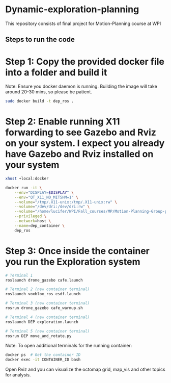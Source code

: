 # Dynamic-exploration-planning
This repository consists of final project for Motion-Planning course at WPI

## Steps to run the code

# Step 1: Copy the provided docker file into a folder and build it
Note: Ensure you docker daemon is running. Building the image will take around 20-30 mins, so please be patient.

```bash
sudo docker build -t dep_ros .
```

# Step 2: Enable running X11 forwarding to see Gazebo and Rviz on your system. I expect you already have Gazebo and Rviz installed on your system
```bash
xhost +local:docker

docker run -it \
    --env="DISPLAY=$DISPLAY" \
    --env="QT_X11_NO_MITSHM=1" \
    --volume="/tmp/.X11-unix:/tmp/.X11-unix:rw" \
    --volume="/dev/dri:/dev/dri:rw" \
    --volume="/home/lucifer/WPI/Fall_courses/MP/Motion-Planning-Group-projects/FinalProject/DEP:/root/catkin_ws/src/DEP" \
    --privileged \
    --network=host \
    --name=dep_container \
    dep_ros
```
# Step 3: Once inside the container you run the Exploration system

```bash
# Terminal 1
roslaunch drone_gazebo cafe.launch

# Terminal 2 (new container terminal)
roslaunch voxblox_ros esdf.launch

# Terminal 3 (new container terminal)
rosrun drone_gazebo cafe_warmup.sh

# Terminal 4 (new container terminal)
roslaunch DEP exploration.launch

# Terminal 5 (new container terminal)
rosrun DEP move_and_rotate.py
```

Note: To open additional terminals for the running container:
```bash
docker ps  # Get the container ID
docker exec -it CONTAINER_ID bash
```

Open Rviz and you can visualize the octomap grid, map_vis and other topics for analysis.
